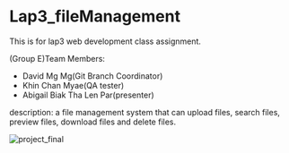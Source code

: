 # Lap3_fileManagement

This is for lap3 web development class assignment.

(Group E)Team Members:
- David Mg Mg(Git Branch Coordinator)
- Khin Chan Myae(QA tester)
- Abigail Biak Tha Len Par(presenter)

description: a file management system that can upload files, search files, preview files, download files and delete files. 


![project_final](https://github.com/DepressoLofi/Lap3_fileManagement/assets/125610886/4857cab5-4906-47c7-b489-d4b080a2a6f1)
